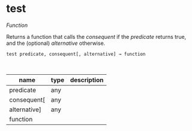 # test

_Function_

Returns a function that calls the _consequent_ if the _predicate_ returns true, and the (optional) _alternative_ otherwise.

<pre><code>test predicate, consequent[, alternative] &rarr; function</code></pre>
<br>

| name | type | description |
|------|------|-------------|
|predicate|any||
|consequent[|any||
|alternative]|any||
|function|||


